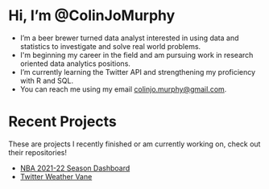 # Hi, I’m @ColinJoMurphy
- I’m a beer brewer turned data analyst interested in using data and statistics to investigate and solve real world problems.
- I'm beginning my career in the field and am pursuing work in research oriented data analytics positions. 
- I’m currently learning the Twitter API and strengthening my proficiency with R and SQL.
- You can reach me using my email colinjo.murphy@gmail.com.

# Recent Projects
These are projects I recently finished or am currently working on, check out their repositories!
- [NBA 2021-22 Season Dashboard](https://github.com/ColinJoMurphy/NBA-Dashboard)
- [Twitter Weather Vane](https://github.com/ColinJoMurphy/TwitterWeatherVane)

